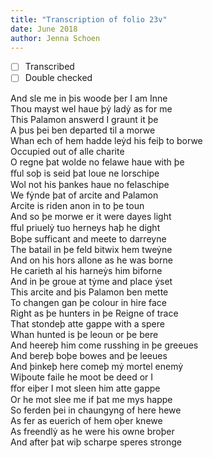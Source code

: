 ```yaml
---
title: "Transcription of folio 23v"
date: June 2018
author: Jenna Schoen
---
```


- [ ] Transcribed
- [ ] Double checked

And sle me in þis woode þer I am Inne    
Thou mayst wel haue þẏ ladẏ as for me  
This Palamon answerd I graunt it þe  
A þus þei ben departed til a morwe  
Whan ech of hem hadde leẏd his feiþ to borwe  
Occupied out of alle charite  
O regne þat wolde no felawe haue with þe  
ﬀul soþ is seid þat loue ne lorschipe  
Wol not his þankes haue no felaschipe  
We fẏnde þat of arcite and Palamon  
Arcite is riden anon in to þe toun  
And so þe morwe er it were dayes light  
ﬀul priuelẏ tuo herneys haþ he dight  
Boþe sufficant and meete to darreyne  
The batail in þe feld bitwix hem tweẏne  
And on his hors allone as he was borne  
He carieth al his harneẏs him biforne  
And in þe groue at tẏme and place ẏset  
This arcite and þis Palamon ben mette  
To changen gan þe colour in hire face  
Right as þe hunters in þe Reigne of trace  
That stondeþ atte gappe with a spere  
Whan hunted is þe leoun or þe bere  
And heereþ him come russhing in þe greeues  
And bereþ boþe bowes and þe leeues  
And þinkeþ here comeþ mẏ mortel enemẏ  
Wiþoute faile he moot be deed or I  
ﬀor eiþer I mot sleen him atte gappe  
Or he mot slee me if þat me mys happe  
So ferden þei in chaungyng of here hewe  
As fer as euerich of hem oþer knewe  
As freendlẏ as he were his owne broþer  
And after þat wiþ scharpe speres stronge  
